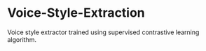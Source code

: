 # Voice-Style-Extraction
Voice style extractor trained using supervised contrastive learning algorithm.
